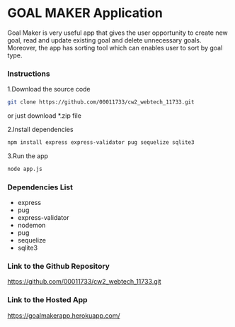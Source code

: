 # GOAL MAKER Application

Goal Maker is very useful app that gives the user opportunity 
to create new goal, read and update existing goal and delete unnecessary goals.
Moreover, the app has sorting tool which can enables user to sort by goal type. 

### Instructions
1.Download the source code
```bash
git clone https://github.com/00011733/cw2_webtech_11733.git
```
or just download *.zip file

2.Install dependencies
```bash
npm install express express-validator pug sequelize sqlite3
```
3.Run the app
```bash
node app.js
```
### Dependencies List
- express
- pug 
- express-validator
- nodemon
- pug
- sequelize
- sqlite3


### Link to the Github Repository
https://github.com/00011733/cw2_webtech_11733.git


### Link to the Hosted App
https://goalmakerapp.herokuapp.com/